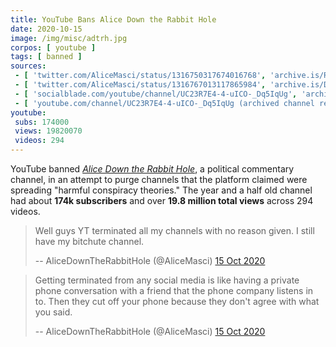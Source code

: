 ```yaml
---
title: YouTube Bans Alice Down the Rabbit Hole
date: 2020-10-15
image: /img/misc/adtrh.jpg
corpos: [ youtube ]
tags: [ banned ]
sources:
 - [ 'twitter.com/AliceMasci/status/1316750317674016768', 'archive.is/R49d1' ]
 - [ 'twitter.com/AliceMasci/status/1316767013117865984', 'archive.is/DCmRW' ]
 - [ 'socialblade.com/youtube/channel/UC23R7E4-4-uICO-_Dq5IqUg', 'archive.is/COG8F' ]
 - [ 'youtube.com/channel/UC23R7E4-4-uICO-_Dq5IqUg (archived channel removal)', 'archive.is/u0fSf/image' ]
youtube:
 subs: 174000
 views: 19820070
 videos: 294
---
```


YouTube banned [_Alice Down the Rabbit
Hole_](https://www.bitchute.com/channel/uwiaOStnHXwB/), a political commentary
channel, in an attempt to purge channels that the platform claimed were
spreading "harmful conspiracy theories." The year and a half old channel had
about **174k subscribers** and over **19.8 million total views** across 294
videos.

> Well guys YT terminated all my channels with no reason given. I still have my
> bitchute channel.
>
> -- AliceDownTheRabbitHole (@AliceMasci) [15 Oct 2020](https://archive.is/R49d1)

> Getting terminated from any social media is like having a private phone
> conversation with a friend that the phone company listens in to. Then they
> cut off your phone because they don't agree with what you said.
>
> -- AliceDownTheRabbitHole (@AliceMasci) [15 Oct 2020](https://archive.is/DCmRW)
